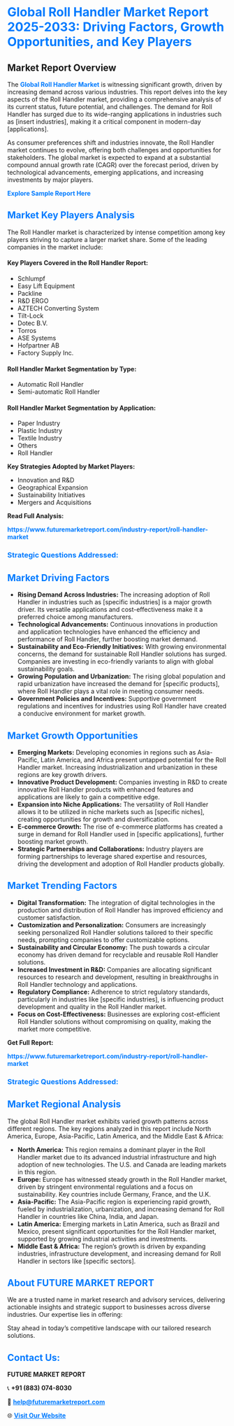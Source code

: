<h1 style="color: #007BFF;">Global Roll Handler Market Report 2025-2033: Driving Factors, Growth Opportunities, and Key Players</h1>

<section id="overview">
<h2>Market Report Overview</h2>
<p>The <a href="https://www.futuremarketreport.com/industry-report/roll-handler-market" style="color: #007BFF; text-decoration: none;"><strong>Global Roll Handler Market</strong></a> is witnessing significant growth, driven by increasing demand across various industries. This report delves into the key aspects of the Roll Handler market, providing a comprehensive analysis of its current status, future potential, and challenges. The demand for Roll Handler has surged due to its wide-ranging applications in industries such as [insert industries], making it a critical component in modern-day [applications].</p>
<p>As consumer preferences shift and industries innovate, the Roll Handler market continues to evolve, offering both challenges and opportunities for stakeholders. The global market is expected to expand at a substantial compound annual growth rate (CAGR) over the forecast period, driven by technological advancements, emerging applications, and increasing investments by major players.</p>
</section>

<section id="overview">
<p><a href="https://www.futuremarketreport.com/request-sample/reportId=128294" style="color: #007BFF; text-decoration: none;"><strong>Explore Sample Report Here</strong></a></p>
</section>

<section id="key-players">
<h2 style="color: #007BFF;">Market Key Players Analysis</h2>
<p>The Roll Handler market is characterized by intense competition among key players striving to capture a larger market share. Some of the leading companies in the market include:</p>
<h4>Key Players Covered in the Roll Handler Report:</h4>
<ul><li>Schlumpf</li><li>Easy Lift Equipment</li><li>Packline</li><li>R&amp;D ERGO</li><li>AZTECH Converting System</li><li>Tilt-Lock</li><li>Dotec B.V.</li><li>Torros</li><li>ASE Systems</li><li>Hofpartner AB</li><li>Factory Supply Inc.</li></ul>
<h4>Roll Handler Market Segmentation by Type:</h4>
<ul><li>Automatic Roll Handler</li><li>Semi-automatic Roll Handler</li></ul>

<h4>Roll Handler Market Segmentation by Application:</h4>
<ul><li>Paper Industry</li><li>Plastic Industry</li><li>Textile Industry</li><li>Others</li><li>Roll Handler</li></ul>
<p><strong>Key Strategies Adopted by Market Players:</strong></p>
<ul>
<li>Innovation and R&D</li>
<li>Geographical Expansion</li>
<li>Sustainability Initiatives</li>
<li>Mergers and Acquisitions</li>
</ul>
</section>

<section>
<p><strong>Read Full Analysis: </strong></p><a href="https://www.futuremarketreport.com/industry-report/roll-handler-market" style="color: #007BFF; text-decoration: none;"><strong>https://www.futuremarketreport.com/industry-report/roll-handler-market</strong></a>
<h3 style="color: #007BFF;">Strategic Questions Addressed:</h3>
</section>

<section id="driving-factors">
<h2 style="color: #007BFF;">Market Driving Factors</h2>
<ul>
<li><strong>Rising Demand Across Industries:</strong> The increasing adoption of Roll Handler in industries such as [specific industries] is a major growth driver. Its versatile applications and cost-effectiveness make it a preferred choice among manufacturers.</li>
<li><strong>Technological Advancements:</strong> Continuous innovations in production and application technologies have enhanced the efficiency and performance of Roll Handler, further boosting market demand.</li>
<li><strong>Sustainability and Eco-Friendly Initiatives:</strong> With growing environmental concerns, the demand for sustainable Roll Handler solutions has surged. Companies are investing in eco-friendly variants to align with global sustainability goals.</li>
<li><strong>Growing Population and Urbanization:</strong> The rising global population and rapid urbanization have increased the demand for [specific products], where Roll Handler plays a vital role in meeting consumer needs.</li>
<li><strong>Government Policies and Incentives:</strong> Supportive government regulations and incentives for industries using Roll Handler have created a conducive environment for market growth.</li>
</ul>
</section>

<section id="growth-opportunities">
<h2 style="color: #007BFF;">Market Growth Opportunities</h2>
<ul>
<li><strong>Emerging Markets:</strong> Developing economies in regions such as Asia-Pacific, Latin America, and Africa present untapped potential for the Roll Handler market. Increasing industrialization and urbanization in these regions are key growth drivers.</li>
<li><strong>Innovative Product Development:</strong> Companies investing in R&D to create innovative Roll Handler products with enhanced features and applications are likely to gain a competitive edge.</li>
<li><strong>Expansion into Niche Applications:</strong> The versatility of Roll Handler allows it to be utilized in niche markets such as [specific niches], creating opportunities for growth and diversification.</li>
<li><strong>E-commerce Growth:</strong> The rise of e-commerce platforms has created a surge in demand for Roll Handler used in [specific applications], further boosting market growth.</li>
<li><strong>Strategic Partnerships and Collaborations:</strong> Industry players are forming partnerships to leverage shared expertise and resources, driving the development and adoption of Roll Handler products globally.</li>
</ul>
</section>

<section id="trending-factors">
<h2 style="color: #007BFF;">Market Trending Factors</h2>
<ul>
<li><strong>Digital Transformation:</strong> The integration of digital technologies in the production and distribution of Roll Handler has improved efficiency and customer satisfaction.</li>
<li><strong>Customization and Personalization:</strong> Consumers are increasingly seeking personalized Roll Handler solutions tailored to their specific needs, prompting companies to offer customizable options.</li>
<li><strong>Sustainability and Circular Economy:</strong> The push towards a circular economy has driven demand for recyclable and reusable Roll Handler solutions.</li>
<li><strong>Increased Investment in R&D:</strong> Companies are allocating significant resources to research and development, resulting in breakthroughs in Roll Handler technology and applications.</li>
<li><strong>Regulatory Compliance:</strong> Adherence to strict regulatory standards, particularly in industries like [specific industries], is influencing product development and quality in the Roll Handler market.</li>
<li><strong>Focus on Cost-Effectiveness:</strong> Businesses are exploring cost-efficient Roll Handler solutions without compromising on quality, making the market more competitive.</li>
</ul>
</section>

<section>
<p><strong>Get Full Report: </strong></p><a href="https://www.futuremarketreport.com/industry-report/roll-handler-market" style="color: #007BFF; text-decoration: none;"><strong>https://www.futuremarketreport.com/industry-report/roll-handler-market</strong></a>
<h3 style="color: #007BFF;">Strategic Questions Addressed:</h3>
</section>


<section id="regional-analysis">
<h2 style="color: #007BFF;">Market Regional Analysis</h2>
<p>The global Roll Handler market exhibits varied growth patterns across different regions. The key regions analyzed in this report include North America, Europe, Asia-Pacific, Latin America, and the Middle East & Africa:</p>
<ul>
<li><strong>North America:</strong> This region remains a dominant player in the Roll Handler market due to its advanced industrial infrastructure and high adoption of new technologies. The U.S. and Canada are leading markets in this region.</li>
<li><strong>Europe:</strong> Europe has witnessed steady growth in the Roll Handler market, driven by stringent environmental regulations and a focus on sustainability. Key countries include Germany, France, and the U.K.</li>
<li><strong>Asia-Pacific:</strong> The Asia-Pacific region is experiencing rapid growth, fueled by industrialization, urbanization, and increasing demand for Roll Handler in countries like China, India, and Japan.</li>
<li><strong>Latin America:</strong> Emerging markets in Latin America, such as Brazil and Mexico, present significant opportunities for the Roll Handler market, supported by growing industrial activities and investments.</li>
<li><strong>Middle East & Africa:</strong> The region’s growth is driven by expanding industries, infrastructure development, and increasing demand for Roll Handler in sectors like [specific sectors].</li>
</ul>
</section>

<footer>
<h2 style="color: #007BFF;">About FUTURE MARKET REPORT</h2>
<p>We are a trusted name in market research and advisory services, delivering actionable insights and strategic support to businesses across diverse industries. Our expertise lies in offering:</p>

<p>Stay ahead in today’s competitive landscape with our tailored research solutions.</p>

<h2 style="color: #007BFF;">Contact Us:</h2>
<p><strong>FUTURE MARKET REPORT</strong></p>
<p>📞 <strong>+91 (883) 074-8030</strong></p>
<p>📧 <strong><a href="mailto:help@futuremarketreport.com" style="color: #007BFF;">help@futuremarketreport.com</a></strong></p>
<p>🌐 <strong><a href="https://www.futuremarketreport.com/" style="color: #007BFF;">Visit Our Website</a></strong></p>
</footer>
